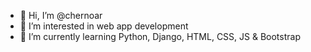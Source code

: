 - 👋 Hi, I’m @chernoar
- 👀 I’m interested in web app development
- 🌱 I’m currently learning Python, Django, HTML, CSS, JS & Bootstrap

<!---
chernoar/chernoar is a ✨ special ✨ repository because its `README.md` (this file) appears on your GitHub profile.
You can click the Preview link to take a look at your changes.
--->
